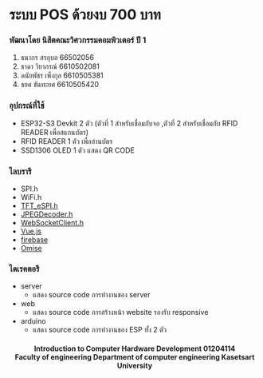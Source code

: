 # ระบบ POS ด้วยงบ 700 บาท

### พัฒนาโดย นิสิตคณะวิศวกรรมคอมพิวเตอร์ ปี 1 
1. ธนากร สรอุบล 66502056
2. ธาดา วิยาภรณ์ 6610502081
3. ดนัยพัชร เพ็งกุล 6610505381
4. ธยศ ขันทะยศ 6610505420



### อุปกรณ์ที่ใช้
* ESP32-S3 Devkit 2 ตัว
(ตัวที่ 1 สำหรับเชื่อมกับจอ
,ตัวที่ 2 สำหรับเชื่อมกับ RFID READER เพื่อสแกนบัตร)
* RFID READER 1 ตัว เพื่ออ่านบัตร
* SSD1306 OLED 1 ตัว แสดง QR CODE

### ไลบรารี
- SPI.h
- WiFi.h
- [TFT_eSPI.h](https://github.com/Bodmer/TFT_eSPI)
- [JPEGDecoder.h](https://github.com/Bodmer/JPEGDecoder)
- [WebSocketClient.h](https://github.com/brandenhall/Arduino-Websocket/tree/master)
- [Vue.js](https://github.com/vuejs)
- [firebase](https://github.com/firebase/)
- [Omise](https://github.com/omise)

### ไดเรคตอรี
- server
    - แสดง source code การทำงานของ server
- web
    - แสดง source code การสร้างหน้า website รองรับ responsive
- arduino 
    - แสดง source code การทำงานของ ESP ทั้ง 2 ตัว




<h4 align="center">Introduction to Computer Hardware Development 01204114 <br> Faculty of engineering  Department of computer engineering Kasetsart University</h4>